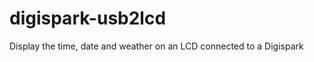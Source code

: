digispark-usb2lcd
=================

Display the time, date and weather on an LCD connected to a Digispark